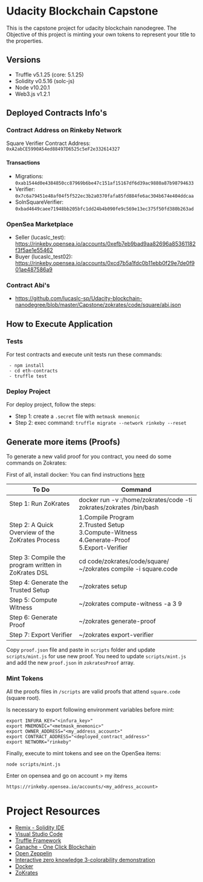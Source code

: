 # Udacity Blockchain Capstone

This is the capstone project for udacity blockchain nanodegree. The Objective of this project is minting your own tokens to represent your title to the properties.

## Versions

- Truffle v5.1.25 (core: 5.1.25)
- Solidity v0.5.16 (solc-js)
- Node v10.20.1
- Web3.js v1.2.1

## Deployed Contracts Info's

### Contract Address on Rinkeby Network

Square Verifier Contract Address: `0xA2abCE5990A54ed88497D6525c5eF2e332614327`

#### Transactions
- Migrations: `0xab1544d0e4384850cc87969b6be47c151af15167df6d39ac9880a87b98794633`
- Verifier: `0x7c6a79451e48af04f5f522ec3b2a0370fafa85fd884fe6ac304b674e404ddcaa`
- SolnSquareVerifier: `0xbad4649caee71948bb205bfc1dd24b4b090fe9c569e13ec375f50fd380b263ad`

### OpenSea Marketplace

- Seller (lucaslc_test): https://rinkeby.opensea.io/accounts/0xefb7eb9bad9aa82696a85361182f3f5ae1e55462
- Buyer (lucaslc_test02): https://rinkeby.opensea.io/accounts/0xcd7b5a1fdc0b11ebb0f29e7de0f901ae487586a9

### Contract Abi's

- https://github.com/lucaslc-sp/Udacity-blockchain-nanodegree/blob/master/Capstone/zokrates/code/square/abi.json

## How to Execute Application

### Tests

For test contracts and execute unit tests run these commands:

```
 - npm install
 - cd eth-contracts
 - truffle test
```
### Deploy Project

For deploy project, follow the steps:

- Step 1: create a `.secret` file with `metmask mnemonic`
- Step 2: exec command: `truffle migrate --network rinkeby --reset`

## Generate more items (Proofs)

To generate a new valid proof for you contract, you need do some commands on Zokrates:

First of all, install docker: You can find instructions [here](https://docs.docker.com/install/)

| To Do | Command |
| ------------- | ------------- |
| Step 1: Run ZoKrates | docker run -v <Your path to zokrates>:/home/zokrates/code -ti zokrates/zokrates /bin/bash| 
| Step 2: A Quick Overview of the ZoKrates Process | 1.Compile Program</br> 2.Trusted Setup</br>3.Compute-Witness</br>4.Generate-Proof</br>5.Export-Verifier |
| Step 3: Compile the program written in ZoKrates DSL | cd code/zokrates/code/square/ </br> ~/zokrates compile -i square.code |
| Step 4: Generate the Trusted Setup | ~/zokrates setup |
| Step 5: Compute Witness | ~/zokrates compute-witness -a 3 9 |
| Step 6: Generate Proof | ~/zokrates generate-proof |
| Step 7: Export Verifier | ~/zokrates export-verifier|

Copy `proof.json` file and paste in `scripts` folder and update `scripts/mint.js` for use new proof. You need to update `scripts/mint.js` and add the new `proof.json` in `zokratesProof` array.

### Mint Tokens

All the proofs files in `/scripts` are valid proofs that attend `square.code` (square root). 

Is necessary to export following environment variables before mint:

```
export INFURA_KEY="<infura_key>"
export MNEMONIC="<metmask_mnemonic>"
export OWNER_ADDRESS="<my_address_account>"
export CONTRACT_ADDRESS="<deployed_contract_address>"
export NETWORK="rinkeby"
```

Finally, execute to mint tokens and see on the OpenSea items:

```
node scripts/mint.js
```

Enter on opensea and go on account > my items

```
https://rinkeby.opensea.io/accounts/<my_address_account>
```

# Project Resources

* [Remix - Solidity IDE](https://remix.ethereum.org/)
* [Visual Studio Code](https://code.visualstudio.com/)
* [Truffle Framework](https://truffleframework.com/)
* [Ganache - One Click Blockchain](https://truffleframework.com/ganache)
* [Open Zeppelin ](https://openzeppelin.org/)
* [Interactive zero knowledge 3-colorability demonstration](http://web.mit.edu/~ezyang/Public/graph/svg.html)
* [Docker](https://docs.docker.com/install/)
* [ZoKrates](https://github.com/Zokrates/ZoKrates)
